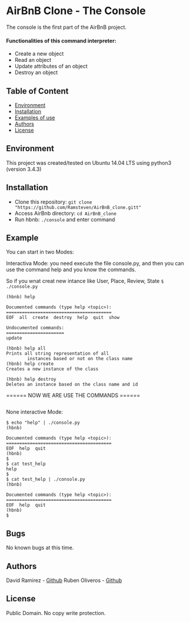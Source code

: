 # AirBnB Clone - The Console
The console is the first part of the AirBnB project.

#### Functionalities of this command interpreter:
* Create a new object
* Read an object
* Update attributes of an object
* Destroy an object

## Table of Content
* [Environment](#environment)
* [Installation](#installation)
* [Examples of use](#examples-of-use)
* [Authors](#authors)
* [License](#license)

## Environment
This project was created/tested on Ubuntu 14.04 LTS using python3 (version 3.4.3)

## Installation
* Clone this repository: `git clone "https://github.com/Ramsteven/AirBnB_clone.gitt"`
* Access AirBnb directory: `cd AirBnB_clone`
* Run hbnb: `./console` and enter command

## Example
You can start in two Modes:

Interactiva Mode:
you need execute the file console.py, and then you can use the command help and you know the commands.

So if you wnat creat new intance like User, Place, Review, State
`$ ./console.py`

```
(hbnb) help

Documented commands (type help <topic>):
========================================
EOF  all  create  destroy  help  quit  show

Undocumented commands:
======================
update

(hbnb) help all
Prints all string representation of all
        instances based or not on the class name
(hbnb) help create
Creates a new instance of the class

(hbnb) help destroy
Deletes an instance based on the class name and id

```

====== NOW WE ARE USE THE COMMANDS ======

```

```

None interactive Mode:

```
$ echo "help" | ./console.py
(hbnb)

Documented commands (type help <topic>):
========================================
EOF  help  quit
(hbnb)
$
$ cat test_help
help
$
$ cat test_help | ./console.py
(hbnb)

Documented commands (type help <topic>):
========================================
EOF  help  quit
(hbnb)
$
```

##



## Bugs
No known bugs at this time. 

## Authors
David Ramirez - [Github](https://github.com/Ramsteven)
Ruben Oliveros - [Github](https://github.com/rubenoliveros)

## License
Public Domain. No copy write protection.
